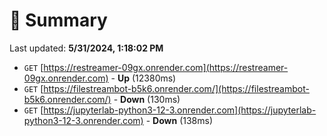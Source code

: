 # 📖 Summary
Last updated: **5/31/2024, 1:18:02 PM**

- `GET` [https://restreamer-09gx.onrender.com](https://restreamer-09gx.onrender.com) - **Up** (12380ms)
- `GET` [https://filestreambot-b5k6.onrender.com/](https://filestreambot-b5k6.onrender.com/) - **Down** (130ms)
- `GET` [https://jupyterlab-python3-12-3.onrender.com](https://jupyterlab-python3-12-3.onrender.com) - **Down** (138ms)
